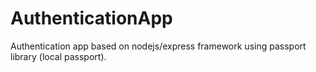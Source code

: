 # AuthenticationApp
Authentication app based on nodejs/express framework using passport library (local passport).
